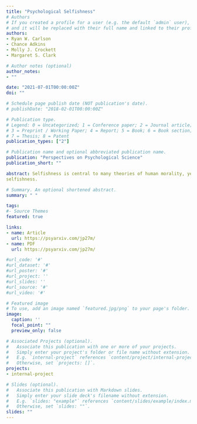 ```yaml
---
title: "Psychological Selfishness"
# Authors
# If you created a profile for a user (e.g. the default `admin` user), write the username (folder name) here 
# and it will be replaced with their full name and linked to their profile.
authors:
- Ryan W. Carlson
- Chance Adkins
- Molly J. Crockett
- Margaret S. Clark

# Author notes (optional)
author_notes:
- ""

date: "2021-07-01T00:00:00Z"
doi: ""

# Schedule page publish date (NOT publication's date).
# publishDate: "2018-02-01T00:00:00Z"

# Publication type.
# Legend: 0 = Uncategorized; 1 = Conference paper; 2 = Journal article;
# 3 = Preprint / Working Paper; 4 = Report; 5 = Book; 6 = Book section;
# 7 = Thesis; 8 = Patent
publication_types: ["2"]

# Publication name and optional abbreviated publication name.
publication: "Perspectives on Psychological Science"
publication_short: ""

abstract: Selfishness is central to many theories of human morality, yet its psychological nature remains largely overlooked. Psychologists often rely on classical conceptions of selfishness from economics (i.e., rational self-interest) and philosophy (i.e. psychological egoism), but such characterizations offer limited insight into the richer, motivated nature of selfishness. To address this gap, we propose a novel framework in which selfishness is recast as a psychological construction. From this view, selfishness is perceived in ourselves and others when we detect a situation-specific desire to benefit oneself that disregards others’ desires and prevailing social expectations for the situation. We argue that detecting and deterring such psychological selfishness in both oneself and others is crucial in social life—facilitating the maintenance of social cohesion and close relationships. In addition, we show how utilizing this psychological framework offers a richer understanding of the nature of human social behavior. Delineating a psychological construct of selfishness can promote coherence in interdisciplinary research on selfishness, and provide insights for interventions to prevent or remediate negative effects of
selfishness.

# Summary. An optional shortened abstract.
summary: " "

tags:
#- Source Themes
featured: true

links:
- name: Article 
  url: https://psyarxiv.com/jp27m/
- name: PDF
  url: https://psyarxiv.com/jp27m/

#url_code: '#'
#url_dataset: '#'
#url_poster: '#'
#url_project: ''
#url_slides: ''
#url_source: '#'
#url_video: '#'

# Featured image
# To use, add an image named `featured.jpg/png` to your page's folder. 
image:
  caption: ''
  focal_point: ""
  preview_only: false

# Associated Projects (optional).
#   Associate this publication with one or more of your projects.
#   Simply enter your project's folder or file name without extension.
#   E.g. `internal-project` references `content/project/internal-project/index.md`.
#   Otherwise, set `projects: []`.
projects:
- internal-project

# Slides (optional).
#   Associate this publication with Markdown slides.
#   Simply enter your slide deck's filename without extension.
#   E.g. `slides: "example"` references `content/slides/example/index.md`.
#   Otherwise, set `slides: ""`.
slides: ""
---
```


